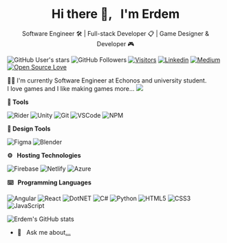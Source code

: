 <h1 align='center'>Hi there 👋, &nbsp; I'm Erdem</h1>
<p align='center'>Software Engineer 🛠 | Full-stack Developer 📋 | Game Designer & Developer 🎮 </p>

<!-- Badges -->
![GitHub User's stars](https://img.shields.io/github/stars/ecamlioglu?affiliations=OWNER&style=social)
![GitHub Followers](https://img.shields.io/github/followers/ecamlioglu?style=social)
[![Visitors](https://visitor-badge.glitch.me/badge?page_id=ecamlioglu.visitor-badge)](https://github.com/ecamlioglu)
[![Linkedin](https://img.shields.io/badge/Erdem%20%C3%87aml%C4%B1o%C4%9Flu-blue?style=flat&logo=linkedin&logoColor=white)](https://www.linkedin.com/in/ecamlioglu)
[![Medium](https://img.shields.io/badge/Medium-12100E?style=flat&logo=medium&logoColor=white)](https://medium.com/@ecamlioglu)
[![Open Source Love](https://badges.frapsoft.com/os/v2/open-source.svg?v=103)](https://github.com/ecamlioglu)

<p align='left'> 👨‍💻 I'm currently Software Engineer at Echonos and university student. <br> I love games and I like making games more... <img src="https://img.shields.io/badge/XBOX-%23107C10.svg?&style=flat&logo=xbox&logoColor=white"/> </p>

**🔨 Tools** <br>

![Rider](https://img.shields.io/badge/Rider-white.svg?&style=flat&logo=rider&logoColor=black)
![Unity](https://img.shields.io/badge/Unity-white.svg?&style=flat&logo=unity&logoColor=black)
![Git](https://img.shields.io/badge/-Git-000000?style=flat&logo=git&logoColor=F05032&labelColor=ffffff)
![VSCode](https://img.shields.io/badge/Visual_Studio_Code-0078d7.svg?&style=flat&logo=visual-studio-code&logoColor=white)
![NPM](https://img.shields.io/badge/-npm-000000?style=flat&logo=npm)

**🎨 Design Tools** <br>

![Figma](https://img.shields.io/badge/Figma-white.svg?&style=flat&logo=figma)
![Blender](https://img.shields.io/badge/blender-%23F5792A.svg?&style=flat&logo=blender&logoColor=white)

**⚙️ &nbsp; Hosting Technologies** <br>

![Firebase](https://img.shields.io/badge/Firebase-white.svg?&style=flat&logo=firebase)
![Netlify](https://img.shields.io/badge/-Netlify-000000?style=flat&logo=netlify&labelColor=000000)
![Azure](https://img.shields.io/badge/Azure-%230072C6.svg?&style=flat&logo=azure-devops&logoColor=white)

**⌨️ &nbsp; Programming Languages** <br>

![Angular](https://img.shields.io/badge/angular-%23DD0031.svg?&style=flat&logo=angular&logoColor=white)
![React](https://img.shields.io/badge/react-%2320232a.svg?&style=flat&logo=react&logoColor=%2361DAFB)
![DotNET](https://img.shields.io/badge/.NET-purple?style=flat&logo=.net&logoColor=white)
![C#](https://img.shields.io/badge/C%23-black.svg?&style=flat&logo=c-sharp&logoColor=white)
![Python](https://img.shields.io/badge/python-black.svg?&style=flat&logo=python)
![HTML5](https://img.shields.io/badge/-HTML5-000000?style=flat&logo=html5&logoColor=ffffff&labelColor=E34F26)
![CSS3](https://img.shields.io/badge/-CSS3-000000?style=flat&logo=css3&logoColor=ffffff&labelColor=1572B6)
![JavaScript](https://img.shields.io/badge/JavaScript-%23323330.svg?&style=flat&logo=javascript&logoColor=%23F7DF1E)

![Erdem's GitHub stats](https://github-readme-stats.vercel.app/api?username=ecamlioglu&count_private=true&hide=contribs,issues&show_icons=true)
  
- 💬 &nbsp; Ask me about[...](mailto:secamlioglu@gmail.com)